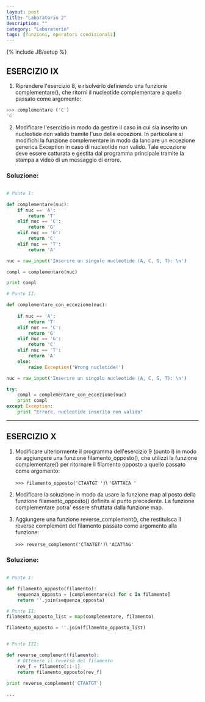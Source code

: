 ```yaml
---
layout: post
title: "Laboratorio 2"
description: ""
category: "Laboratorio"
tags: [funzioni, operatori condizionali]
---
```

{% include JB/setup %}


## ESERCIZIO IX
1. Riprendere l'esercizio 8, e risolverlo definendo una funzione complementare(), 
    che ritorni il nucleotide complementare a quello passato come argomento:

```python
>>> complementare ('C')
'G'
```
        
2. Modificare l'esercizio in modo da gestire il caso in cui sia inserito un 
    nucleotide non valido tramite l'uso delle eccezioni. In particolare si 
    modifichi la funzione complementare in modo da lanciare un eccezione 
    generica Exception in caso di nucleotide non valido. Tale eccezione deve 
    essere catturata e gestita dal programma principale tramite la stampa a 
    video di un messaggio di errore.

### Soluzione:

```python

# Punto I:

def complementare(nuc):
    if nuc == 'A':
        return 'T'
    elif nuc == 'C':
        return 'G'
    elif nuc == 'G':
        return 'C'
    elif nuc == 'T':
        return 'A'

nuc = raw_input('Inserire un singolo nucleotide (A, C, G, T): \n')

compl = complementare(nuc)

print compl

# Punto II:

def complementare_con_eccezione(nuc):
    
    if nuc == 'A':
        return 'T'
    elif nuc == 'C':
        return 'G'
    elif nuc == 'G':
        return 'C'
    elif nuc == 'T':
        return 'A'
    else:
        raise Exception('Wrong nucletide!')

nuc = raw_input('Inserire un singolo nucleotide (A, C, G, T): \n')

try:
    compl = complementare_con_eccezione(nuc)
    print compl
except Exception:
    print "Errore, nucleotide inserito non valido"
```

---
## ESERCIZIO X

1. Modificare ulteriormente il programma dell'esercizio 9 (punto I) in modo da 
    aggiungere una funzione filamento_opposto(), che utilizzi la funzione 
    complementare() per ritornare il filamento opposto a quello 
    passato come argomento:

    `>>> filamento_opposto('CTAATGT ')`\\
    `'GATTACA '`

2. Modificare la soluzione in modo da usare la funzione map al posto della 
    funzione filamento_opposto() definita al punto precedente. 
    La funzione complementare potra' essere sfruttata dalla funzione map.

3. Aggiungere una funzione reverse_complement(), che restituisca il reverse 
  complement del filamento passato come argomento alla funzione:
        
    `>>> reverse_complement('CTAATGT')`\\
    `'ACATTAG'`
    

### Soluzione:

```python

# Punto I:

def filamento_opposto(filamento):
    sequenza_opposta = [complementare(c) for c in filamento]
    return ''.join(sequenza_opposta)

# Punto II:
filamento_opposto_list = map(complementare, filamento)

filamento_opposto = ''.join(filamento_opposto_list)


# Punto III:

def reverse_complement(filamento):
    # Ottenere il reverse del filamento
    rev_f = filamento[::-1] 
    return filamento_opposto(rev_f)
    
print reverse_complement('CTAATGT')

... 

```